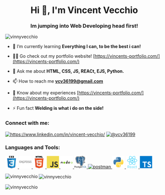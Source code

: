 <h1 align="center">Hi 👋, I'm Vincent Vecchio</h1>
<h3 align="center">Im jumping into Web Developing head first!</h3>

<p align="left"> <img src="https://komarev.com/ghpvc/?username=vinnyvecchio&label=Profile%20views&color=0e75b6&style=flat" alt="vinnyvecchio" /> </p>

- 🌱 I’m currently learning **Everything I can, to be the best i can!**

- 👨‍💻 Go check out my portfolio website! [https://vincents-portfolio.com/](https://vincents-portfolio.com/)

- 💬 Ask me about **HTML, CSS, JS, REACt, EJS, Python.**

- 📫 How to reach me **vcv36199@gmail.com**

- 📄 Know about my experiences [https://vincents-portfolio.com/](https://vincents-portfolio.com/)

- ⚡ Fun fact **Welding is what i do on the side!**

<h3 align="left">Connect with me:</h3>
<p align="left">
<a href="https://linkedin.com/in/https://www.linkedin.com/in/vincent-vecchio/" target="blank"><img align="center" src="https://raw.githubusercontent.com/rahuldkjain/github-profile-readme-generator/master/src/images/icons/Social/linked-in-alt.svg" alt="https://www.linkedin.com/in/vincent-vecchio/" height="30" width="40" /></a>
<a href="https://medium.com/@vcv36199" target="blank"><img align="center" src="https://raw.githubusercontent.com/rahuldkjain/github-profile-readme-generator/master/src/images/icons/Social/medium.svg" alt="@vcv36199" height="30" width="40" /></a>
</p>

<h3 align="left">Languages and Tools:</h3>
<p align="left"> <a href="https://www.w3schools.com/css/" target="_blank" rel="noreferrer"> <img src="https://raw.githubusercontent.com/devicons/devicon/master/icons/css3/css3-original-wordmark.svg" alt="css3" width="40" height="40"/> </a> <a href="https://expressjs.com" target="_blank" rel="noreferrer"> <img src="https://raw.githubusercontent.com/devicons/devicon/master/icons/express/express-original-wordmark.svg" alt="express" width="40" height="40"/> </a> <a href="https://www.w3.org/html/" target="_blank" rel="noreferrer"> <img src="https://raw.githubusercontent.com/devicons/devicon/master/icons/html5/html5-original-wordmark.svg" alt="html5" width="40" height="40"/> </a> <a href="https://developer.mozilla.org/en-US/docs/Web/JavaScript" target="_blank" rel="noreferrer"> <img src="https://raw.githubusercontent.com/devicons/devicon/master/icons/javascript/javascript-original.svg" alt="javascript" width="40" height="40"/> </a> <a href="https://nodejs.org" target="_blank" rel="noreferrer"> <img src="https://raw.githubusercontent.com/devicons/devicon/master/icons/nodejs/nodejs-original-wordmark.svg" alt="nodejs" width="40" height="40"/> </a> <a href="https://www.postgresql.org" target="_blank" rel="noreferrer"> <img src="https://raw.githubusercontent.com/devicons/devicon/master/icons/postgresql/postgresql-original-wordmark.svg" alt="postgresql" width="40" height="40"/> </a> <a href="https://postman.com" target="_blank" rel="noreferrer"> <img src="https://www.vectorlogo.zone/logos/getpostman/getpostman-icon.svg" alt="postman" width="40" height="40"/> </a> <a href="https://www.python.org" target="_blank" rel="noreferrer"> <img src="https://raw.githubusercontent.com/devicons/devicon/master/icons/python/python-original.svg" alt="python" width="40" height="40"/> </a> <a href="https://reactjs.org/" target="_blank" rel="noreferrer"> <img src="https://raw.githubusercontent.com/devicons/devicon/master/icons/react/react-original-wordmark.svg" alt="react" width="40" height="40"/> </a> <a href="https://www.typescriptlang.org/" target="_blank" rel="noreferrer"> <img src="https://raw.githubusercontent.com/devicons/devicon/master/icons/typescript/typescript-original.svg" alt="typescript" width="40" height="40"/> </a> </p>

<p><img align="left" src="https://github-readme-stats.vercel.app/api/top-langs?username=vinnyvecchio&show_icons=true&locale=en&layout=compact" alt="vinnyvecchio" /></p>

<p>&nbsp;<img align="center" src="https://github-readme-stats.vercel.app/api?username=vinnyvecchio&show_icons=true&locale=en" alt="vinnyvecchio" /></p>

<p><img align="center" src="https://github-readme-streak-stats.herokuapp.com/?user=vinnyvecchio&" alt="vinnyvecchio" /></p>
